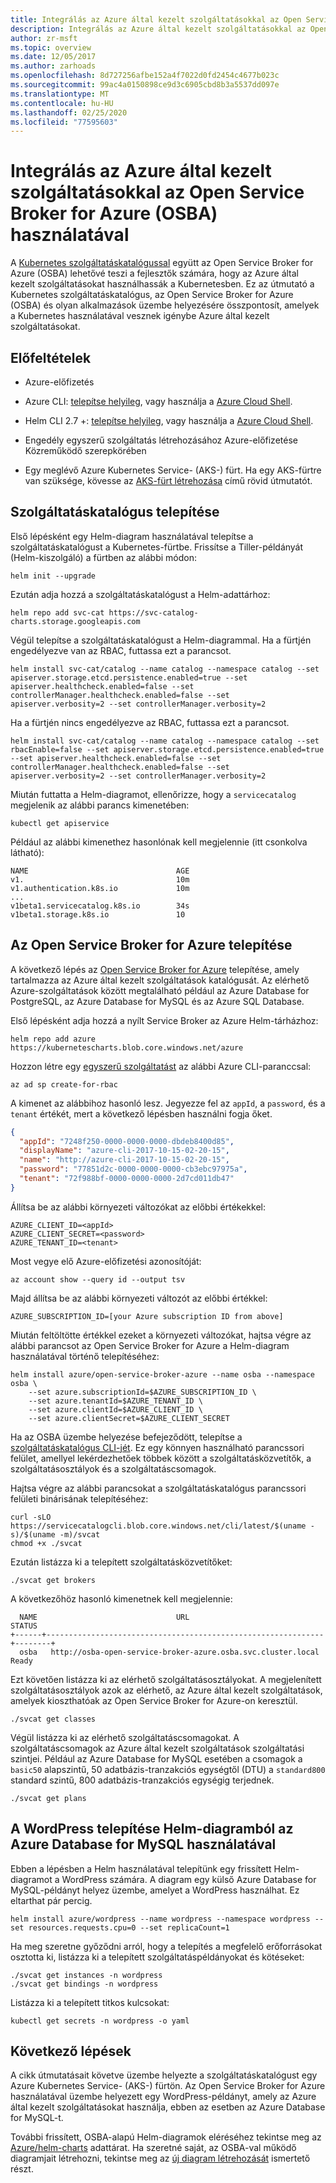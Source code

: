 ```yaml
---
title: Integrálás az Azure által kezelt szolgáltatásokkal az Open Service Broker for Azure (OSBA) használatával
description: Integrálás az Azure által kezelt szolgáltatásokkal az Open Service Broker for Azure (OSBA) használatával
author: zr-msft
ms.topic: overview
ms.date: 12/05/2017
ms.author: zarhoads
ms.openlocfilehash: 8d727256afbe152a4f7022d0fd2454c4677b023c
ms.sourcegitcommit: 99ac4a0150898ce9d3c6905cbd8b3a5537dd097e
ms.translationtype: MT
ms.contentlocale: hu-HU
ms.lasthandoff: 02/25/2020
ms.locfileid: "77595603"
---
```

# <a name="integrate-with-azure-managed-services-using-open-service-broker-for-azure-osba"></a>Integrálás az Azure által kezelt szolgáltatásokkal az Open Service Broker for Azure (OSBA) használatával

A [Kubernetes szolgáltatáskatalógussal][kubernetes-service-catalog] együtt az Open Service Broker for Azure (OSBA) lehetővé teszi a fejlesztők számára, hogy az Azure által kezelt szolgáltatásokat használhassák a Kubernetesben. Ez az útmutató a Kubernetes szolgáltatáskatalógus, az Open Service Broker for Azure (OSBA) és olyan alkalmazások üzembe helyezésére összpontosít, amelyek a Kubernetes használatával vesznek igénybe Azure által kezelt szolgáltatásokat.

## <a name="prerequisites"></a>Előfeltételek
* Azure-előfizetés

* Azure CLI: [telepítse helyileg][azure-cli-install], vagy használja a [Azure Cloud Shell][azure-cloud-shell].

* Helm CLI 2.7 +: [telepítse helyileg][helm-cli-install], vagy használja a [Azure Cloud Shell][azure-cloud-shell].

* Engedély egyszerű szolgáltatás létrehozásához Azure-előfizetése Közreműködő szerepkörében

* Egy meglévő Azure Kubernetes Service- (AKS-) fürt. Ha egy AKS-fürtre van szüksége, kövesse az [AKS-fürt létrehozása][create-aks-cluster] című rövid útmutatót.

## <a name="install-service-catalog"></a>Szolgáltatáskatalógus telepítése

Első lépésként egy Helm-diagram használatával telepítse a szolgáltatáskatalógust a Kubernetes-fürtbe. Frissítse a Tiller-példányát (Helm-kiszolgáló) a fürtben az alábbi módon:

```azurecli-interactive
helm init --upgrade
```

Ezután adja hozzá a szolgáltatáskatalógust a Helm-adattárhoz:

```azurecli-interactive
helm repo add svc-cat https://svc-catalog-charts.storage.googleapis.com
```

Végül telepítse a szolgáltatáskatalógust a Helm-diagrammal. Ha a fürtjén engedélyezve van az RBAC, futtassa ezt a parancsot.

```azurecli-interactive
helm install svc-cat/catalog --name catalog --namespace catalog --set apiserver.storage.etcd.persistence.enabled=true --set apiserver.healthcheck.enabled=false --set controllerManager.healthcheck.enabled=false --set apiserver.verbosity=2 --set controllerManager.verbosity=2
```

Ha a fürtjén nincs engedélyezve az RBAC, futtassa ezt a parancsot.

```azurecli-interactive
helm install svc-cat/catalog --name catalog --namespace catalog --set rbacEnable=false --set apiserver.storage.etcd.persistence.enabled=true --set apiserver.healthcheck.enabled=false --set controllerManager.healthcheck.enabled=false --set apiserver.verbosity=2 --set controllerManager.verbosity=2
```

Miután futtatta a Helm-diagramot, ellenőrizze, hogy a `servicecatalog` megjelenik az alábbi parancs kimenetében:

```azurecli-interactive
kubectl get apiservice
```

Például az alábbi kimenethez hasonlónak kell megjelennie (itt csonkolva látható):

```
NAME                                 AGE
v1.                                  10m
v1.authentication.k8s.io             10m
...
v1beta1.servicecatalog.k8s.io        34s
v1beta1.storage.k8s.io               10
```

## <a name="install-open-service-broker-for-azure"></a>Az Open Service Broker for Azure telepítése

A következő lépés az [Open Service Broker for Azure][open-service-broker-azure] telepítése, amely tartalmazza az Azure által kezelt szolgáltatások katalógusát. Az elérhető Azure-szolgáltatások között megtalálható például az Azure Database for PostgreSQL, az Azure Database for MySQL és az Azure SQL Database.

Első lépésként adja hozzá a nyílt Service Broker az Azure Helm-tárházhoz:

```azurecli-interactive
helm repo add azure https://kubernetescharts.blob.core.windows.net/azure
```

Hozzon létre egy [egyszerű szolgáltatást][create-service-principal] az alábbi Azure CLI-paranccsal:

```azurecli-interactive
az ad sp create-for-rbac
```

A kimenet az alábbihoz hasonló lesz. Jegyezze fel az `appId`, a `password`, és a `tenant` értékét, mert a következő lépésben használni fogja őket.

```JSON
{
  "appId": "7248f250-0000-0000-0000-dbdeb8400d85",
  "displayName": "azure-cli-2017-10-15-02-20-15",
  "name": "http://azure-cli-2017-10-15-02-20-15",
  "password": "77851d2c-0000-0000-0000-cb3ebc97975a",
  "tenant": "72f988bf-0000-0000-0000-2d7cd011db47"
}
```

Állítsa be az alábbi környezeti változókat az előbbi értékekkel:

```azurecli-interactive
AZURE_CLIENT_ID=<appId>
AZURE_CLIENT_SECRET=<password>
AZURE_TENANT_ID=<tenant>
```

Most vegye elő Azure-előfizetési azonosítóját:

```azurecli-interactive
az account show --query id --output tsv
```

Majd állítsa be az alábbi környezeti változót az előbbi értékkel:

```azurecli-interactive
AZURE_SUBSCRIPTION_ID=[your Azure subscription ID from above]
```

Miután feltöltötte értékkel ezeket a környezeti változókat, hajtsa végre az alábbi parancsot az Open Service Broker for Azure a Helm-diagram használatával történő telepítéséhez:

```azurecli-interactive
helm install azure/open-service-broker-azure --name osba --namespace osba \
    --set azure.subscriptionId=$AZURE_SUBSCRIPTION_ID \
    --set azure.tenantId=$AZURE_TENANT_ID \
    --set azure.clientId=$AZURE_CLIENT_ID \
    --set azure.clientSecret=$AZURE_CLIENT_SECRET
```

Ha az OSBA üzembe helyezése befejeződött, telepítse a [szolgáltatáskatalógus CLI-jét][service-catalog-cli]. Ez egy könnyen használható parancssori felület, amellyel lekérdezhetőek többek között a szolgáltatásközvetítők, a szolgáltatásosztályok és a szolgáltatáscsomagok.

Hajtsa végre az alábbi parancsokat a szolgáltatáskatalógus parancssori felületi binárisának telepítéséhez:

```azurecli-interactive
curl -sLO https://servicecatalogcli.blob.core.windows.net/cli/latest/$(uname -s)/$(uname -m)/svcat
chmod +x ./svcat
```

Ezután listázza ki a telepített szolgáltatásközvetítőket:

```azurecli-interactive
./svcat get brokers
```

A következőhöz hasonló kimenetnek kell megjelennie:

```
  NAME                               URL                                STATUS
+------+--------------------------------------------------------------+--------+
  osba   http://osba-open-service-broker-azure.osba.svc.cluster.local   Ready
```

Ezt követően listázza ki az elérhető szolgáltatásosztályokat. A megjelenített szolgáltatásosztályok azok az elérhető, az Azure által kezelt szolgáltatások, amelyek kioszthatóak az Open Service Broker for Azure-on keresztül.

```azurecli-interactive
./svcat get classes
```

Végül listázza ki az elérhető szolgáltatáscsomagokat. A szolgáltatáscsomagok az Azure által kezelt szolgáltatások szolgáltatási szintjei. Például az Azure Database for MySQL esetében a csomagok a `basic50` alapszintű, 50 adatbázis-tranzakciós egységtől (DTU) a `standard800` standard szintű, 800 adatbázis-tranzakciós egységig terjednek.

```azurecli-interactive
./svcat get plans
```

## <a name="install-wordpress-from-helm-chart-using-azure-database-for-mysql"></a>A WordPress telepítése Helm-diagramból az Azure Database for MySQL használatával

Ebben a lépésben a Helm használatával telepítünk egy frissített Helm-diagramot a WordPress számára. A diagram egy külső Azure Database for MySQL-példányt helyez üzembe, amelyet a WordPress használhat. Ez eltarthat pár percig.

```azurecli-interactive
helm install azure/wordpress --name wordpress --namespace wordpress --set resources.requests.cpu=0 --set replicaCount=1
```

Ha meg szeretne győződni arról, hogy a telepítés a megfelelő erőforrásokat osztotta ki, listázza ki a telepített szolgáltatáspéldányokat és kötéseket:

```azurecli-interactive
./svcat get instances -n wordpress
./svcat get bindings -n wordpress
```

Listázza ki a telepített titkos kulcsokat:

```azurecli-interactive
kubectl get secrets -n wordpress -o yaml
```

## <a name="next-steps"></a>Következő lépések

A cikk útmutatásait követve üzembe helyezte a szolgáltatáskatalógust egy Azure Kubernetes Service- (AKS-) fürtön. Az Open Service Broker for Azure használatával üzembe helyezett egy WordPress-példányt, amely az Azure által kezelt szolgáltatásokat használja, ebben az esetben az Azure Database for MySQL-t.

További frissített, OSBA-alapú Helm-diagramok eléréséhez tekintse meg az [Azure/helm-charts][helm-charts] adattárat. Ha szeretné saját, az OSBA-val működő diagramjait létrehozni, tekintse meg az [új diagram létrehozását][helm-create-new-chart] ismertető részt.

<!-- LINKS - external -->
[helm-charts]: https://github.com/Azure/helm-charts
[helm-cli-install]: https://docs.helm.sh/helm/#helm-install
[helm-create-new-chart]: https://github.com/Azure/helm-charts#creating-a-new-chart
[kubernetes-service-catalog]: https://github.com/kubernetes-incubator/service-catalog
[open-service-broker-azure]: https://github.com/Azure/open-service-broker-azure
[service-catalog-cli]: https://github.com/Azure/service-catalog-cli

<!-- LINKS - internal -->
[azure-cli-install]: /cli/azure/install-azure-cli
[azure-cloud-shell]: ../cloud-shell/overview.md
[create-aks-cluster]: ./kubernetes-walkthrough.md
[create-service-principal]: ./kubernetes-service-principal.md

